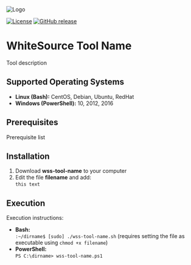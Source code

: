![Logo](https://whitesource-resources.s3.amazonaws.com/ws-sig-images/Whitesource_Logo_178x44.png)  

[![License](https://img.shields.io/badge/License-Apache%202.0-yellowgreen.svg)](https://opensource.org/licenses/Apache-2.0)
[![GitHub release](https://img.shields.io/github/release/whitesource-ps/wss-template.svg)](https://github.com/whitesource-ps/wss-template/releases/latest)  
# WhiteSource Tool Name
Tool description

## Supported Operating Systems
- **Linux (Bash):**	CentOS, Debian, Ubuntu, RedHat
- **Windows (PowerShell):**	10, 2012, 2016

## Prerequisites
Prerequisite list

## Installation
1. Download **wss-tool-name** to your computer
2. Edit the file **filename** and add:  
    `this text`  

## Execution
Execution instructions:  
  - **Bash:**  
  `:~/dirname$ [sudo] ./wss-tool-name.sh` (requires setting the file as executable using `chmod +x filename`)  
  - **PowerShell:**  
  `PS C:\dirname> wss-tool-name.ps1`  
  
